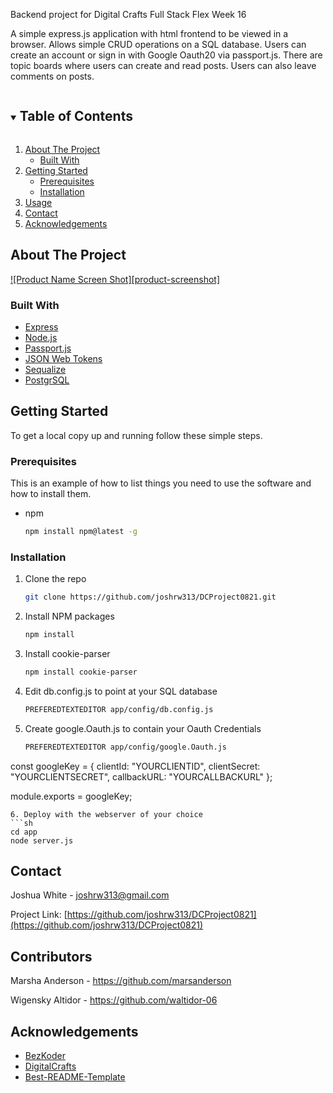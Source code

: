 <!--
*** Thanks for checking out the Best-README-Template. If you have a suggestion
*** that would make this better, please fork the repo and create a pull request
*** or simply open an issue with the tag "enhancement".
*** Thanks again! Now go create something AMAZING! :D
***
***
***
*** To avoid retyping too much info. Do a search and replace for the following:
*** joshrw313, DCProject0821, twitter_handle, email, Express Boards, project_description
-->



<!-- PROJECT SHIELDS -->
<!--
*** I'm using markdown "reference style" links for readability.
*** Reference links are enclosed in brackets [ ] instead of parentheses ( ).
*** See the bottom of this document for the declaration of the reference variables
*** for contributors-url, forks-url, etc. This is an optional, concise syntax you may use.
*** https://www.markdownguide.org/basic-syntax/#reference-style-links
-->


   Backend project for Digital Crafts Full Stack Flex Week 16

A simple express.js application with html frontend to be viewed in a browser. Allows simple CRUD operations on a SQL database. Users can create an account or sign in with Google Oauth20 via passport.js. There are topic boards where users can create and read posts. Users can also leave comments on posts. 
    <br />
  </p>
</p>



<!-- TABLE OF CONTENTS -->
<details open="open">
  <summary><h2 style="display: inline-block">Table of Contents</h2></summary>
  <ol>
    <li>
      <a href="#about-the-project">About The Project</a>
      <ul>
        <li><a href="#built-with">Built With</a></li>
      </ul>
    </li>
    <li>
      <a href="#getting-started">Getting Started</a>
      <ul>
        <li><a href="#prerequisites">Prerequisites</a></li>
        <li><a href="#installation">Installation</a></li>
      </ul>
    </li>
    <li><a href="#usage">Usage</a></li>
    <li><a href="#contact">Contact</a></li>
    <li><a href="#acknowledgements">Acknowledgements</a></li>
  </ol>
</details>



<!-- ABOUT THE PROJECT -->
## About The Project

[![Product Name Screen Shot][product-screenshot]](https://example.com)

### Built With

* [Express](https://expressjs.com/)
* [Node.js](https://nodejs.org/en/)
* [Passport.js](http://www.passportjs.org/)
* [JSON Web Tokens](https://jwt.io/)
* [Sequalize](https://sequelize.org/)
* [PostgrSQL](https://www.postgresql.org/)



<!-- GETTING STARTED -->
## Getting Started

To get a local copy up and running follow these simple steps.

### Prerequisites

This is an example of how to list things you need to use the software and how to install them.
* npm
  ```sh
  npm install npm@latest -g
  ```

### Installation

1. Clone the repo
   ```sh
   git clone https://github.com/joshrw313/DCProject0821.git
   ```
2. Install NPM packages
   ```sh
   npm install
   ```
3. Install cookie-parser 
   ```sh
   npm install cookie-parser
   ```
4. Edit db.config.js to point at your SQL database 
   ```sh
   PREFEREDTEXTEDITOR app/config/db.config.js 
   ```
5. Create google.Oauth.js to contain your Oauth Credentials 
   ```sh
   PREFEREDTEXTEDITOR app/config/google.Oauth.js 
  const googleKey = {
	  clientId: "YOURCLIENTID",
	  clientSecret: "YOURCLIENTSECRET",
	  callbackURL: "YOURCALLBACKURL" 
  };

  module.exports = googleKey;
   ```
6. Deploy with the webserver of your choice
```sh
  cd app
  node server.js 
```

<!-- CONTACT -->
## Contact

Joshua White - joshrw313@gmail.com

Project Link: [https://github.com/joshrw313/DCProject0821](https://github.com/joshrw313/DCProject0821)

<!-- Contributors -->
## Contributors

Marsha Anderson - https://github.com/marsanderson

Wigensky Altidor - https://github.com/waltidor-06


<!-- ACKNOWLEDGEMENTS -->
## Acknowledgements

* [BezKoder](https://www.bezkoder.com/node-js-jwt-authentication-postgresql/)
* [DigitalCrafts](https://www.digitalcrafts.com/)
* [Best-README-Template](https://github.com/othneildrew/Best-README-Template)





<!-- MARKDOWN LINKS & IMAGES -->
<!-- https://www.markdownguide.org/basic-syntax/#reference-style-links -->
[contributors-shield]: https://img.shields.io/github/contributors/joshrw313/repo.svg?style=for-the-badge
[contributors-url]: https://github.com/joshrw313/DCProject0821/graphs/contributors
[forks-shield]: https://img.shields.io/github/forks/joshrw313/repo.svg?style=for-the-badge
[forks-url]: https://github.com/joshrw313/DCProject0821/network/members
[stars-shield]: https://img.shields.io/github/stars/joshrw313/repo.svg?style=for-the-badge
[stars-url]: https://github.com/joshrw313/DCProject0821/stargazers
[issues-shield]: https://img.shields.io/github/issues/joshrw313/repo.svg?style=for-the-badge
[issues-url]: https://github.com/joshrw313/DCProject0821/issues
[license-shield]: https://img.shields.io/github/license/joshrw313/repo.svg?style=for-the-badge
[license-url]: https://github.com/joshrw313/DCProject0821/blob/master/LICENSE.txt
[linkedin-shield]: https://img.shields.io/badge/-LinkedIn-black.svg?style=for-the-badge&logo=linkedin&colorB=555
[linkedin-url]: https://linkedin.com/in/joshrw313

